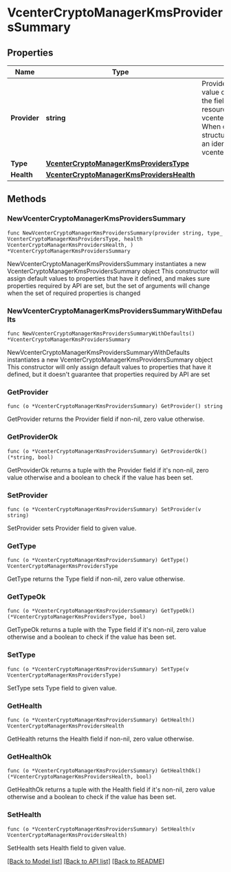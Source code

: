 # VcenterCryptoManagerKmsProvidersSummary

## Properties

Name | Type | Description | Notes
------------ | ------------- | ------------- | -------------
**Provider** | **string** | Provider identifier When clients pass a value of this structure as a parameter, the field must be an identifier for the resource type: vcenter.crypto_manager.kms.provider. When operations return a value of this structure as a result, the field will be an identifier for the resource type: vcenter.crypto_manager.kms.provider. | 
**Type** | [**VcenterCryptoManagerKmsProvidersType**](VcenterCryptoManagerKmsProvidersType.md) |  | 
**Health** | [**VcenterCryptoManagerKmsProvidersHealth**](VcenterCryptoManagerKmsProvidersHealth.md) |  | 

## Methods

### NewVcenterCryptoManagerKmsProvidersSummary

`func NewVcenterCryptoManagerKmsProvidersSummary(provider string, type_ VcenterCryptoManagerKmsProvidersType, health VcenterCryptoManagerKmsProvidersHealth, ) *VcenterCryptoManagerKmsProvidersSummary`

NewVcenterCryptoManagerKmsProvidersSummary instantiates a new VcenterCryptoManagerKmsProvidersSummary object
This constructor will assign default values to properties that have it defined,
and makes sure properties required by API are set, but the set of arguments
will change when the set of required properties is changed

### NewVcenterCryptoManagerKmsProvidersSummaryWithDefaults

`func NewVcenterCryptoManagerKmsProvidersSummaryWithDefaults() *VcenterCryptoManagerKmsProvidersSummary`

NewVcenterCryptoManagerKmsProvidersSummaryWithDefaults instantiates a new VcenterCryptoManagerKmsProvidersSummary object
This constructor will only assign default values to properties that have it defined,
but it doesn't guarantee that properties required by API are set

### GetProvider

`func (o *VcenterCryptoManagerKmsProvidersSummary) GetProvider() string`

GetProvider returns the Provider field if non-nil, zero value otherwise.

### GetProviderOk

`func (o *VcenterCryptoManagerKmsProvidersSummary) GetProviderOk() (*string, bool)`

GetProviderOk returns a tuple with the Provider field if it's non-nil, zero value otherwise
and a boolean to check if the value has been set.

### SetProvider

`func (o *VcenterCryptoManagerKmsProvidersSummary) SetProvider(v string)`

SetProvider sets Provider field to given value.


### GetType

`func (o *VcenterCryptoManagerKmsProvidersSummary) GetType() VcenterCryptoManagerKmsProvidersType`

GetType returns the Type field if non-nil, zero value otherwise.

### GetTypeOk

`func (o *VcenterCryptoManagerKmsProvidersSummary) GetTypeOk() (*VcenterCryptoManagerKmsProvidersType, bool)`

GetTypeOk returns a tuple with the Type field if it's non-nil, zero value otherwise
and a boolean to check if the value has been set.

### SetType

`func (o *VcenterCryptoManagerKmsProvidersSummary) SetType(v VcenterCryptoManagerKmsProvidersType)`

SetType sets Type field to given value.


### GetHealth

`func (o *VcenterCryptoManagerKmsProvidersSummary) GetHealth() VcenterCryptoManagerKmsProvidersHealth`

GetHealth returns the Health field if non-nil, zero value otherwise.

### GetHealthOk

`func (o *VcenterCryptoManagerKmsProvidersSummary) GetHealthOk() (*VcenterCryptoManagerKmsProvidersHealth, bool)`

GetHealthOk returns a tuple with the Health field if it's non-nil, zero value otherwise
and a boolean to check if the value has been set.

### SetHealth

`func (o *VcenterCryptoManagerKmsProvidersSummary) SetHealth(v VcenterCryptoManagerKmsProvidersHealth)`

SetHealth sets Health field to given value.



[[Back to Model list]](../README.md#documentation-for-models) [[Back to API list]](../README.md#documentation-for-api-endpoints) [[Back to README]](../README.md)


